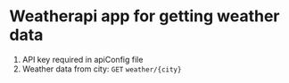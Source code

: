 # Weatherapi app for getting weather data

1. API key required in apiConfig file
2. Weather data from city: `GET` `weather/{city}`
